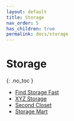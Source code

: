 ```yaml
---
layout: default
title: Storage
nav_order: 5
has_children: true
permalink: docs/storage
---
```


# Storage
{: .no_toc }

* [Find Storage Fast](https://www.findstoragefast.ca/)
* [XYZ Storage](https://www.xyzstorage.com/)
* [Second Closet](https://www.secondcloset.com/)
* [Storage Mart](https://www.storage-mart.com/)
